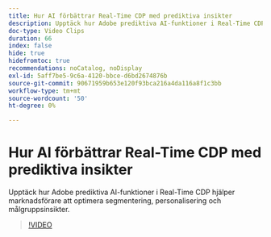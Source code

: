 ```yaml
---
title: Hur AI förbättrar Real-Time CDP med prediktiva insikter
description: Upptäck hur Adobe prediktiva AI-funktioner i Real-Time CDP hjälper marknadsförare att optimera segmentering, personalisering och målgruppsinsikter.
doc-type: Video Clips
duration: 66
index: false
hide: true
hidefromtoc: true
recommendations: noCatalog, noDisplay
exl-id: 5aff7be5-9c6a-4120-bbce-d6bd2674876b
source-git-commit: 90671959b653e120f93bca216a4da116a8f1c3bb
workflow-type: tm+mt
source-wordcount: '50'
ht-degree: 0%

---
```


# Hur AI förbättrar Real-Time CDP med prediktiva insikter

Upptäck hur Adobe prediktiva AI-funktioner i Real-Time CDP hjälper marknadsförare att optimera segmentering, personalisering och målgruppsinsikter.

<!-- 85_OS512_3442427_65_how-ai-enhances-realtime-cdp-with-predictive-insights -->
>[!VIDEO](https://video.tv.adobe.com/v/3458200/?learn=on&enablevpops=true)
